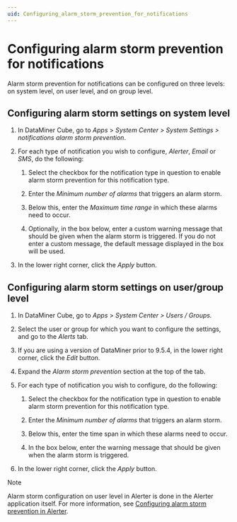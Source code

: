 ```yaml
---
uid: Configuring_alarm_storm_prevention_for_notifications
---
```


# Configuring alarm storm prevention for notifications

Alarm storm prevention for notifications can be configured on three levels: on system level, on user level, and on group level.

## Configuring alarm storm settings on system level

1. In DataMiner Cube, go to *Apps* > *System Center \> System Settings \> notifications alarm storm prevention*.

1. For each type of notification you wish to configure, *Alerter*, *Email* or *SMS*, do the following:

   1. Select the checkbox for the notification type in question to enable alarm storm prevention for this notification type.

   1. Enter the *Minimum number of alarms* that triggers an alarm storm.

   1. Below this, enter the *Maximum time range* in which these alarms need to occur.

   1. Optionally, in the box below, enter a custom warning message that should be given when the alarm storm is triggered. If you do not enter a custom message, the default message displayed in the box will be used.

1. In the lower right corner, click the *Apply* button.

## Configuring alarm storm settings on user/group level

1. In DataMiner Cube, go to *Apps* > *System Center \> Users / Groups.*

1. Select the user or group for which you want to configure the settings, and go to the *Alerts* tab.

1. If you are using a version of DataMiner prior to 9.5.4, in the lower right corner, click the *Edit* button.

1. Expand the *Alarm storm prevention* section at the top of the tab.

1. For each type of notification you wish to configure, do the following:

   1. Select the checkbox for the notification type in question to enable alarm storm prevention for this notification type.

   1. Enter the *Minimum number of alarms* that triggers an alarm storm.

   1. Below this, enter the time span in which these alarms need to occur.

   1. In the box below, enter the warning message that should be given when the alarm storm is triggered.

1. In the lower right corner, click the *Apply* button.

> [!NOTE]
> Alarm storm configuration on user level in Alerter is done in the Alerter application itself. For more information, see [Configuring alarm storm prevention in Alerter](xref:Configuring_Alerter_alarm_storm_prevention).
